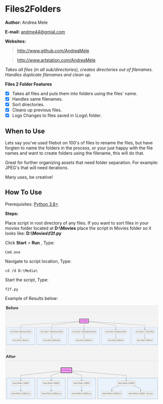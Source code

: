 
# Files2Folders

**Author:** Andrea Mele

**E-mail:** andme44@gmial.com

**Websites:**
> http://www.github.com/AndreaMele

> http://www.artstation.com/AndreaMele


*Takes all files (in all sub/directories), creates directories out of filenames. Handles duplicate filenames and clean up.*


**Files 2 Folder Features**
- [x] Takes all files and puts them into folders using the files' name.
- [x] Handles same filenames.
- [x] Sort directories.
- [x] Cleans up previous files.
- [x] Logs Changes to files saved in \Logs\ folder.

## When to Use

Lets say you've used filebot on 100's of files to rename the files, but have forgten to name the folders in the process, or your just happy with the file names and want to create folders using the filename, this will do that.

Great for further organizing assets that need folder separation. For example: JPEG's that will need iterations.

Many uses, be creative!

## How To Use

Prerequisites:
[Python 3.8+](https://www.python.org/downloads/)

**Steps:**

Place script in root directory of any files. If you want to sort files in your movies folder located at **D:\Movies** place the script in Movies folder so it looks like: **D:\Movies\f2f.py**

Click **Start** > **Run** , Type: 

    Cmd.exe

Navigate to script location, Type:

    cd /d D:\Media\

Start the script, Type:

    f2f.py

Example of Results below:

![Example of Output](https://raw.githubusercontent.com/AndreaMele/Files2Folders/master/example.png)
